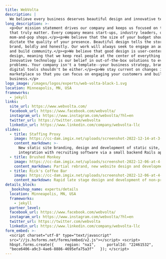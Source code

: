 ```yaml
---
title: WebVolta
description: |
  We believe every business deserves beautiful design and innovative technology.
long_description: >-
  <p>Our mission statement drives our company and keeps us focused on the things
  that truly matter. Every company means start-ups, industry leaders, or
  mom-and-pop shops.</p><p>We believe that the size of your budget shouldn't
  dictate the quality of your presence. Beautiful design tells the story of your
  brand, boldly and honestly. Our work will always seek to engage an audience
  and build community.</p><p>We believe that good design is user-centered
  design, meaning that we keep real people at the center of everything we do.
  Innovative technology is our belief in out-of-the-box solutions to everyday
  problems. Your company isn't a template--your business strategy, branding, and
  digital tools shouldn't be either.</p><p>We stay current on changes in the
  marketplace so that you can focus on engaging your customers and building your
  business.</p>
logo_image: /images/logos/experts/web-volta-black-1.svg
location: Minneapolis, MN, USA
frameworks:
  - jekyll
links:
  site_url: https://www.webvolta.com/
  facebook_url: https://www.facebook.com/webvolta/
  instagram_url: https://www.instagram.com/webvolta/?hl=en
  twitter_url: https://twitter.com/webvolta
  linkedin_url: https://www.linkedin.com/company/webvolta-llc
slides:
  - title: Staffing Proxy
    image: https://cc-dam.imgix.net/uploads/screenshot-2022-12-14-at-3-10-02-pm.png
    content_markdown: >-
      New static site branding, design and development of static site, including
      integration with recruiting software via a small backend Rails app.
  - title: Brushed Monkey
    image: https://cc-dam.imgix.net/uploads/screenshot-2022-12-06-at-4-44-44-pm.png
    content_markdown: Partial rebrand, new website design and development of static site.
  - title: Rick's Coffee Bar
    image: https://cc-dam.imgix.net/uploads/screenshot-2022-12-06-at-4-20-08-pm.png
    content_markdown: Rapid late stage design and development of non-profit static site.
details_block:
  _bookshop_name: experts/details
  location: Minneapolis, MN, USA
  frameworks:
    - jekyll
  partner_level:
  facebook_url: https://www.facebook.com/webvolta/
  instagram_url: https://www.instagram.com/webvolta/?hl=en
  twitter_url: https://twitter.com/webvolta
  linkedin_url: https://www.linkedin.com/company/webvolta-llc
form_embed: >-
  <script charset="utf-8" type="text/javascript"
  src="//js.hsforms.net/forms/embed/v2.js"></script> <script>  
  hbspt.forms.create({     region: "na1",     portalId: "22461532",     formId:
  "bece6406-a9c3-4ae6-8886-4695efa75a3f"   }); </script>
---
```


